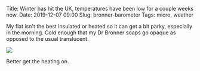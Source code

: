 Title: Winter has hit the UK, temperatures have been low for a couple weeks now.
Date: 2019-12-07 09:00
Slug: bronner-barometer
Tags: micro, weather

My flat isn't the best insulated or heated so it can get a bit parky, especially in the morning. Cold enough that my Dr Bronner soaps go opaque as opposed to the usual translucent.

<img src="/media/images/2019-12-07 bronner.jpg" class="align-center" />

Better get the heating on.

